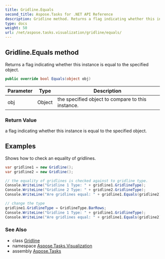```yaml
---
title: Gridline.Equals
second_title: Aspose.Tasks for .NET API Reference
description: Gridline method. Returns a flag indicating whether this instance is equal to the specified object
type: docs
weight: 50
url: /net/aspose.tasks.visualization/gridline/equals/
---
```

## Gridline.Equals method

Returns a flag indicating whether this instance is equal to the specified object.

```csharp
public override bool Equals(object obj)
```

| Parameter | Type | Description |
| --- | --- | --- |
| obj | Object | the specified object to compare to this instance. |

### Return Value

a flag indicating whether this instance is equal to the specified object.

## Examples

Shows how to check an equality of gridlines.

```csharp
var gridline1 = new Gridline();
var gridline2 = new Gridline();

// the equality of gridlines is checked against to gridline type.
Console.WriteLine("Gridline 1 Type: " + gridline1.GridlineType);
Console.WriteLine("Gridline 2 Type: " + gridline2.GridlineType);
Console.WriteLine("Are gridlines equal: " + gridline1.Equals(gridline2));

// change the type
gridline1.GridlineType = GridlineType.BarRows;
Console.WriteLine("Gridline 1 Type: " + gridline1.GridlineType);
Console.WriteLine("Are gridlines equal: " + gridline1.Equals(gridline2));
```

### See Also

* class [Gridline](../)
* namespace [Aspose.Tasks.Visualization](../../gridline/)
* assembly [Aspose.Tasks](../../../)


